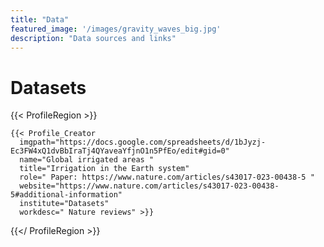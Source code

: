 ```yaml
---
title: "Data"
featured_image: '/images/gravity_waves_big.jpg'
description: "Data sources and links"
---
```

# Datasets

<!-- {{< Profile_Creator
  imgpath="https://docs.google.com/spreadsheets/d/1bJyzj-Ec3FW4xQ1dvBbIraTj4QYaveaYfjnO1n5PfEo/edit#gid=0"
  name="first last"
  title=" "
  role=" "
  website=" "
  institute=" "
  workdesc=" " >}} -->

{{< ProfileRegion >}}

<!-- name="Sonali McDermid " -->
    {{< Profile_Creator
      imgpath="https://docs.google.com/spreadsheets/d/1bJyzj-Ec3FW4xQ1dvBbIraTj4QYaveaYfjnO1n5PfEo/edit#gid=0"
      name="Global irrigated areas "
      title="Irrigation in the Earth system"
      role=" Paper: https://www.nature.com/articles/s43017-023-00438-5 "
      website="https://www.nature.com/articles/s43017-023-00438-5#additional-information"
      institute="Datasets"
      workdesc=" Nature reviews" >}}


{{</ ProfileRegion >}}
